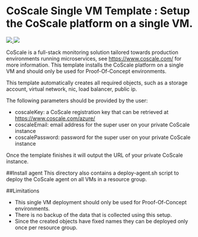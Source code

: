 # CoScale Single VM Template : Setup the CoScale platform on a single VM.

<a href="https://portal.azure.com/#create/Microsoft.Template/uri/https%3A%2F%2Fraw.githubusercontent.com%2Ffryckbos%2Fazure-quickstart-templates%2Fmaster%2Fcoscale-dev-env%2Fazuredeploy.json" target="_blank">
    <img src="http://azuredeploy.net/deploybutton.png"/>
</a>
<a href="http://armviz.io/#/?load=https%3A%2F%2Fraw.githubusercontent.com%2Ffryckbos%2Fazure-quickstart-templates%2Fmaster%2Fcoscale-dev-env%2Fazuredeploy.json" target="_blank">
    <img src="http://armviz.io/visualizebutton.png"/>
</a>

CoScale is a full-stack monitoring solution tailored towards production environments running microservices, see https://www.coscale.com/ for more information.
This template installs the CoScale platform on a single VM and should only be used for Proof-Of-Concept environments.

This template automatically creates all required objects, such as a storage account, virtual network, nic, load balancer, public ip.

The following parameters should be provided by the user:
* coscaleKey: a CoScale registration key that can be retrieved at https://www.coscale.com/azure/
* coscaleEmail: email address for the super user on your private CoScale instance
* coscalePassword: password for the super user on your private CoScale instance

Once the template finishes it will output the URL of your private CoScale instance.

##Install agent
This directory also contains a deploy-agent.sh script to deploy the CoScale agent on all VMs in a resource group.

##Limitations
- This single VM deployment should only be used for Proof-Of-Concept environments.
- There is no backup of the data that is collected using this setup.
- Since the created objects have fixed names they can be deployed only once per resource group.
